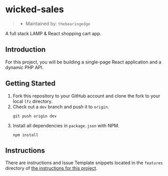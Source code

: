 # wicked-sales

> - Maintained by: `thebearingedge`

A full stack LAMP & React shopping cart app.

## Introduction

For this project, you will be building a single-page React application and a dynamic PHP API.

## Getting Started

1. Fork this repository to your GitHub account and clone the fork to your local `lfz` directory.
2. Check out a `dev` branch and push it to `origin`.
    ```
    git push origin dev
    ```
3. Install all dependencies in `package.json` with NPM.
    ```
    npm install
    ```

## Instructions

There are instructions and Issue Template snippets located in the `features` directory of [the instructions for this project](https://github.com/Learning-Fuze/wicked-sales-instructions).
